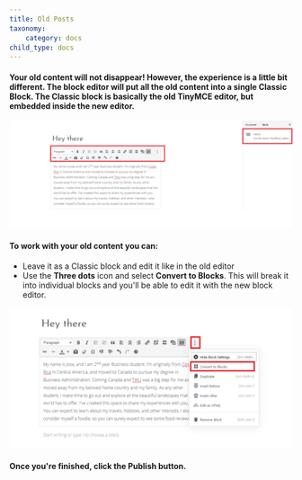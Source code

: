 ```yaml
---
title: Old Posts
taxonomy:
    category: docs
child_type: docs
---
```


#### Your old content will not disappear! However, the experience is a little bit different. The block editor will put all the old content into a single **Classic Block**. The Classic block is basically the old TinyMCE editor, but embedded inside the new editor.

![](oldpost.PNG)

#### To work with your old content you can:

- Leave it as a Classic block and edit it like in the old editor
- Use the **Three dots** icon and select **Convert to Blocks**. This will break it into individual blocks and you'll be able to edit it with the new block editor.

![](convertoblocks.PNG)

#### Once you're finished, click the **Publish** button.
